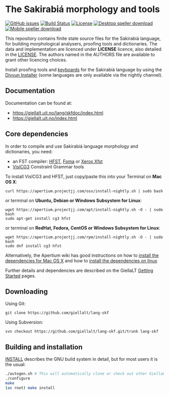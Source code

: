 The Sakirabiá morphology and tools
==========================================

[![GitHub issues](https://img.shields.io/github/issues-raw/giellalt/lang-skf)](https://github.com/giellalt/lang-skf/issues)
[![Build Status](https://divvun-tc.thetc.se/api/github/v1/repository/giellalt/lang-skf/main/badge.svg)](https://github.com/giellalt/lang-skf/actions)
[![License](https://img.shields.io/github/license/giellalt/lang-skf)](https://github.com/giellalt/lang-skf/blob/main/LICENSE)
[![Desktop speller download](https://img.shields.io/badge/download%40latest-desktop--bhfst-brightgreen)](https://pahkat.uit.no/main/download/speller-skf?platform=desktop&channel=nightly)
[![Mobile speller download](https://img.shields.io/badge/download%40latest-mobile--bhfst-brightgreen)](https://pahkat.uit.no/main/download/speller-skf?platform=mbile&channel=nightly)

This repository contains finite state source files for the Sakirabiá language,
for building morphological analysers, proofing tools
and dictionaries. The data and implementation are licenced under __LICENSE__
licence, also detailed in the
[LICENSE](https://github.com/giellalt/lang-skf/blob/main/LICENSE). The
authors named in the AUTHORS file are available to grant other licencing
choices.

Install proofing tools and [keyboards](https://github.com/giellalt/keyboard-skf)
for the Sakirabiá language by using the [Divvun Installer](http://divvun.no)
(some languages are only available via the nightly channel).

Documentation
-------------

Documentation can be found at:

-   <https://giellalt.uit.no/lang/skfdoc/index.html>
-   <https://giellalt.uit.no/index.html>

Core dependencies
-----------------

In order to compile and use Sakirabiá language morphology and
dictionaries, you need:

- an FST compiler: [HFST](https://github.com/hfst/hfst), [Foma](https://github.com/mhulden/foma) or [Xerox Xfst](https://web.stanford.edu/~laurik/fsmbook/home.html)
- [VislCG3](https://visl.sdu.dk/svn/visl/tools/vislcg3/trunk) Constraint Grammar tools

To install VislCG3 and HFST, just copy/paste this into your Terminal on **Mac OS X**:

```
curl https://apertium.projectjj.com/osx/install-nightly.sh | sudo bash
```

or terminal on **Ubuntu, Debian or Windows Subsystem for Linux**:

```
wget https://apertium.projectjj.com/apt/install-nightly.sh -O - | sudo bash
sudo apt-get install cg3 hfst
```

or terminal on **RedHat, Fedora, CentOS or Windows Subsystem for Linux**:

```
wget https://apertium.projectjj.com/rpm/install-nightly.sh -O - | sudo bash
sudo dnf install cg3 hfst
```

Alternatively, the Apertium wiki has good instructions on how to [install the dependencies for Mac
OS X](https://wiki.apertium.org/wiki/Apertium_on_Mac_OS_X) and how to [install
the dependencies on
linux](https://wiki.apertium.org/wiki/Installation_of_grammar_libraries)

Further details and dependencies are described on the GiellaLT [Getting Started](https://giellalt.uit.no/infra/GettingStarted.html) pages.

Downloading
-----------

Using Git:
```
git clone https://github.com/giellalt/lang-skf
```

Using Subversion:
```
svn checkout https://github.com/giellalt/lang-skf.git/trunk lang-skf
```

Building and installation
-------------------------

[INSTALL](https://github.com/giellalt/lang-skf/blob/main/INSTALL)
describes the GNU build system in detail, but for most users it is the usual:

```sh
./autogen.sh # This will automatically clone or check out other GiellaLT dependencies
./configure
make
(as root) make install
```
